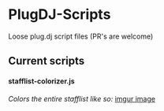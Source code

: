 # PlugDJ-Scripts
Loose plug.dj script files (PR's are welcome)

## Current scripts

#### stafflist-colorizer.js

*Colors the entire stafflist like so:* [imgur image](http://i.imgur.com/shCEx2L.png)
